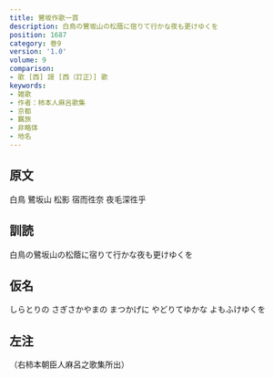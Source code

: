 ```yaml
---
title: 鷺坂作歌一首
description: 白鳥の鷺坂山の松蔭に宿りて行かな夜も更けゆくを
position: 1687
category: 巻9
version: '1.0'
volume: 9
comparison:
- 歌 [西] 謌 [西（訂正）] 歌
keywords:
- 雑歌
- 作者：柿本人麻呂歌集
- 京都
- 羈旅
- 非略体
- 地名
---
```


## 原文

白鳥 鷺坂山 松影 宿而徃奈 夜毛深徃乎

## 訓読

白鳥の鷺坂山の松蔭に宿りて行かな夜も更けゆくを

## 仮名

しらとりの さぎさかやまの まつかげに やどりてゆかな よもふけゆくを

## 左注

（右柿本朝臣人麻呂之歌集所出）
